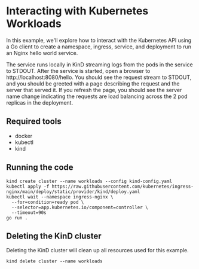 # Interacting with Kubernetes Workloads
In this example, we'll explore how to interact with the Kubernetes API using a Go client to create a namespace, ingress, service, and deployment to run an Nginx hello world service.

The service runs locally in KinD streaming logs from the pods in the service to STDOUT. After the service is started, open a browser to http://localhost:8080/hello. You should see the request stream to STDOUT, and you should be greeted with a page describing the request and the server that served it. If you refresh the page, you should see the server name change indicating the requests are load balancing across the 2 pod replicas in the deployment.

## Required tools
- docker
- kubectl
- kind

## Running the code
```shell
kind create cluster --name workloads --config kind-config.yaml
kubectl apply -f https://raw.githubusercontent.com/kubernetes/ingress-nginx/main/deploy/static/provider/kind/deploy.yaml
kubectl wait --namespace ingress-nginx \
  --for=condition=ready pod \
  --selector=app.kubernetes.io/component=controller \
  --timeout=90s
go run .
```

## Deleting the KinD cluster
Deleting the KinD cluster will clean up all resources used for this example.
```shell
kind delete cluster --name workloads
```
